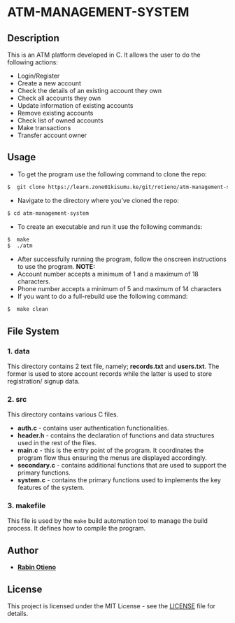 # ATM-MANAGEMENT-SYSTEM


## Description

This is an ATM platform developed in C. It allows the user to do the following actions:
*   Login/Register
*   Create a new account
*   Check the details of an existing account they own
*   Check all accounts they own
*   Update information of existing accounts
*   Remove existing accounts
*   Check list of owned accounts
*   Make transactions
*   Transfer account owner

## Usage

* To get the program use the following command to clone the repo:
```bash
$  git clone https://learn.zone01kisumu.ke/git/rotieno/atm-management-system.git
```

* Navigate to the directory where you've cloned the repo:
```bash
$ cd atm-management-system
``` 

* To create an executable and run it use the following commands:
```bash
$  make
$  ./atm
```

* After successfully running the program, follow the onscreen instructions to use the program.
 **NOTE:** 
* Account number accepts a minimum of 1 and a maximum of 18 characters.
* Phone number accepts a minimum of 5 and maximum of 14 characters
* If you want to do a full-rebuild use the following command:
```bash
$  make clean
```

## File System

###  1. data
 This directory contains 2 text file, namely; **records.txt** and **users.txt**. The former is used to store account records while the latter is used to store registration/ signup data. 

 ### 2. src
 This directory contains various C files.
 * **auth.c** - contains user authentication functionalities.
 * **header.h** - contains the declaration of functions and data structures used in the rest of the files.
 * **main.c** - this is the entry point of the program. It coordinates the program flow thus ensuring the menus are displayed accordingly.
 * **secondary.c** - contains additional functions that are used to support the primary functions.
 * **system.c** - contains the primary functions used to implements the key features of the system.

### 3. makefile
This file is used by the `make` build automation tool to manage the build process. It defines how to compile the program.

## Author


* **[Rabin Otieno](https://github.com/Rabinnnn)**

## License

This project is licensed under the MIT License - see the [LICENSE](LICENSE) file for details.
